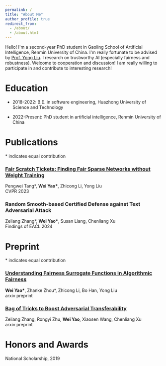 ```yaml
---
permalink: /
title: "About Me"
author_profile: true
redirect_from: 
  - /about/
  - /about.html
---
```


Hello! I'm a second-year PhD student in Gaoling School of Artificial Intelligence, Renmin University of China. I'm really fortunate to be advised by [Prof. Yong Liu](https://gsai.ruc.edu.cn/english/liuyong). I research on trustworthy AI (especially fairness and robustness). Welcome to cooperation and discussion! I am really willing to participate in and contribute to interesting research!

# Education

- 2018-2022: B.E. in software engineering, Huazhong University of Science and Technology

- 2022-Present: PhD student in artificial intelligence, Renmin University of China

# Publications

\* indicates equal contribution

### [Fair Scratch Tickets: Finding Fair Sparse Networks without Weight Training](https://openaccess.thecvf.com/content/CVPR2023/papers/Tang_Fair_Scratch_Tickets_Finding_Fair_Sparse_Networks_Without_Weight_Training_CVPR_2023_paper.pdf)

Pengwei Tang\*, **Wei Yao\***, Zhicong Li, Yong Liu
<br>
CVPR 2023  


### Random Smooth-based Certified Defense against Text Adversarial Attack

Zeliang Zhang\*, **Wei Yao\***, Susan Liang, Chenliang Xu
<br>
Findings of EACL 2024  


# Preprint

\* indicates equal contribution




### [Understanding Fairness Surrogate Functions in Algorithmic Fairness](https://arxiv.org/pdf/2310.11211.pdf)

**Wei Yao\***, Zhanke Zhou\*, Zhicong Li, Bo Han, Yong Liu
<br>
arxiv preprint  

### [Bag of Tricks to Boost Adversarial Transferability](https://arxiv.org/pdf/2401.08734.pdf)
Zeliang Zhang, Rongyi Zhu, **Wei Yao**, Xiaosen Wang, Chenliang Xu
<br>
arxiv preprint  

# Honors and Awards

National Scholarship, 2019












